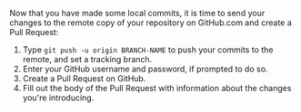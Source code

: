 Now that you have made some local commits, it is time to send your changes to the remote copy of your repository on GitHub.com and create a Pull Request:

1. Type `git push -u origin BRANCH-NAME` to push your commits to the remote, and set a tracking branch.
1. Enter your GitHub username and password, if prompted to do so.
1. Create a Pull Request on GitHub.
1. Fill out the body of the Pull Request with information about the changes you're introducing.
